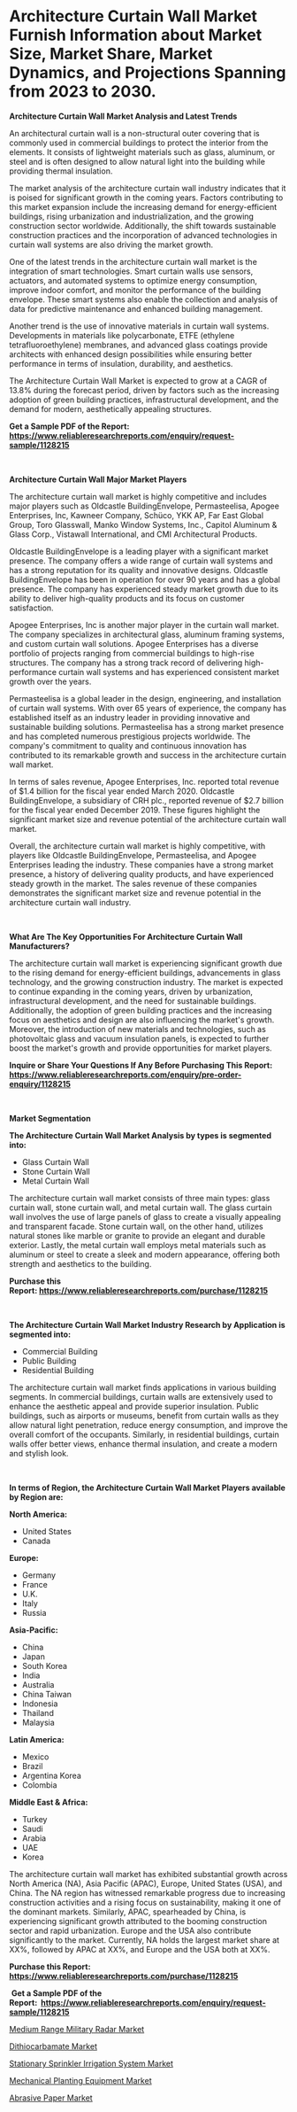 <p><h1>Architecture Curtain Wall Market Furnish Information about Market Size, Market Share, Market Dynamics, and Projections Spanning from 2023 to 2030.</h1></p><p><strong>Architecture Curtain Wall Market Analysis and Latest Trends</strong></p>
<p><p>An architectural curtain wall is a non-structural outer covering that is commonly used in commercial buildings to protect the interior from the elements. It consists of lightweight materials such as glass, aluminum, or steel and is often designed to allow natural light into the building while providing thermal insulation.</p><p>The market analysis of the architecture curtain wall industry indicates that it is poised for significant growth in the coming years. Factors contributing to this market expansion include the increasing demand for energy-efficient buildings, rising urbanization and industrialization, and the growing construction sector worldwide. Additionally, the shift towards sustainable construction practices and the incorporation of advanced technologies in curtain wall systems are also driving the market growth.</p><p>One of the latest trends in the architecture curtain wall market is the integration of smart technologies. Smart curtain walls use sensors, actuators, and automated systems to optimize energy consumption, improve indoor comfort, and monitor the performance of the building envelope. These smart systems also enable the collection and analysis of data for predictive maintenance and enhanced building management.</p><p>Another trend is the use of innovative materials in curtain wall systems. Developments in materials like polycarbonate, ETFE (ethylene tetrafluoroethylene) membranes, and advanced glass coatings provide architects with enhanced design possibilities while ensuring better performance in terms of insulation, durability, and aesthetics.</p><p>The Architecture Curtain Wall Market is expected to grow at a CAGR of 13.8% during the forecast period, driven by factors such as the increasing adoption of green building practices, infrastructural development, and the demand for modern, aesthetically appealing structures.</p></p>
<p><strong>Get a Sample PDF of the Report:&nbsp; <a href="https://www.reliableresearchreports.com/enquiry/request-sample/1128215">https://www.reliableresearchreports.com/enquiry/request-sample/1128215</a></strong></p>
<p>&nbsp;</p>
<p><strong>Architecture Curtain Wall Major Market Players</strong></p>
<p><p>The architecture curtain wall market is highly competitive and includes major players such as Oldcastle BuildingEnvelope, Permasteelisa, Apogee Enterprises, Inc, Kawneer Company, Schüco, YKK AP, Far East Global Group, Toro Glasswall, Manko Window Systems, Inc., Capitol Aluminum & Glass Corp., Vistawall International, and CMI Architectural Products.</p><p>Oldcastle BuildingEnvelope is a leading player with a significant market presence. The company offers a wide range of curtain wall systems and has a strong reputation for its quality and innovative designs. Oldcastle BuildingEnvelope has been in operation for over 90 years and has a global presence. The company has experienced steady market growth due to its ability to deliver high-quality products and its focus on customer satisfaction.</p><p>Apogee Enterprises, Inc is another major player in the curtain wall market. The company specializes in architectural glass, aluminum framing systems, and custom curtain wall solutions. Apogee Enterprises has a diverse portfolio of projects ranging from commercial buildings to high-rise structures. The company has a strong track record of delivering high-performance curtain wall systems and has experienced consistent market growth over the years.</p><p>Permasteelisa is a global leader in the design, engineering, and installation of curtain wall systems. With over 65 years of experience, the company has established itself as an industry leader in providing innovative and sustainable building solutions. Permasteelisa has a strong market presence and has completed numerous prestigious projects worldwide. The company's commitment to quality and continuous innovation has contributed to its remarkable growth and success in the architecture curtain wall market.</p><p>In terms of sales revenue, Apogee Enterprises, Inc. reported total revenue of $1.4 billion for the fiscal year ended March 2020. Oldcastle BuildingEnvelope, a subsidiary of CRH plc., reported revenue of $2.7 billion for the fiscal year ended December 2019. These figures highlight the significant market size and revenue potential of the architecture curtain wall market.</p><p>Overall, the architecture curtain wall market is highly competitive, with players like Oldcastle BuildingEnvelope, Permasteelisa, and Apogee Enterprises leading the industry. These companies have a strong market presence, a history of delivering quality products, and have experienced steady growth in the market. The sales revenue of these companies demonstrates the significant market size and revenue potential in the architecture curtain wall industry.</p></p>
<p>&nbsp;</p>
<p><strong>What Are The Key Opportunities For Architecture Curtain Wall Manufacturers?</strong></p>
<p><p>The architecture curtain wall market is experiencing significant growth due to the rising demand for energy-efficient buildings, advancements in glass technology, and the growing construction industry. The market is expected to continue expanding in the coming years, driven by urbanization, infrastructural development, and the need for sustainable buildings. Additionally, the adoption of green building practices and the increasing focus on aesthetics and design are also influencing the market's growth. Moreover, the introduction of new materials and technologies, such as photovoltaic glass and vacuum insulation panels, is expected to further boost the market's growth and provide opportunities for market players.</p></p>
<p><strong>Inquire or Share Your Questions If Any Before Purchasing This Report: <a href="https://www.reliableresearchreports.com/enquiry/pre-order-enquiry/1128215">https://www.reliableresearchreports.com/enquiry/pre-order-enquiry/1128215</a></strong></p>
<p>&nbsp;</p>
<p><strong>Market Segmentation</strong></p>
<p><strong>The Architecture Curtain Wall Market Analysis by types is segmented into:</strong></p>
<p><ul><li>Glass Curtain Wall</li><li>Stone Curtain Wall</li><li>Metal Curtain Wall</li></ul></p>
<p><p>The architecture curtain wall market consists of three main types: glass curtain wall, stone curtain wall, and metal curtain wall. The glass curtain wall involves the use of large panels of glass to create a visually appealing and transparent facade. Stone curtain wall, on the other hand, utilizes natural stones like marble or granite to provide an elegant and durable exterior. Lastly, the metal curtain wall employs metal materials such as aluminum or steel to create a sleek and modern appearance, offering both strength and aesthetics to the building.</p></p>
<p><strong>Purchase this Report:&nbsp;<a href="https://www.reliableresearchreports.com/purchase/1128215">https://www.reliableresearchreports.com/purchase/1128215</a></strong></p>
<p>&nbsp;</p>
<p><strong>The Architecture Curtain Wall Market Industry Research by Application is segmented into:</strong></p>
<p><ul><li>Commercial Building</li><li>Public Building</li><li>Residential Building</li></ul></p>
<p><p>The architecture curtain wall market finds applications in various building segments. In commercial buildings, curtain walls are extensively used to enhance the aesthetic appeal and provide superior insulation. Public buildings, such as airports or museums, benefit from curtain walls as they allow natural light penetration, reduce energy consumption, and improve the overall comfort of the occupants. Similarly, in residential buildings, curtain walls offer better views, enhance thermal insulation, and create a modern and stylish look.</p></p>
<p>&nbsp;</p>
<p><strong>In terms of Region, the Architecture Curtain Wall Market Players available by Region are:</strong></p>
<p>
    <p> <strong> North America: </strong>
        <ul>
            <li>United States</li>
            <li>Canada</li>
        </ul>
        </p> 
    <p> <strong> Europe: </strong>
        <ul>
            <li>Germany</li>
            <li>France</li>
            <li>U.K.</li>
            <li>Italy</li>
            <li>Russia</li>
        </ul>
        </p> 
    <p> <strong> Asia-Pacific: </strong>
        <ul>
            <li>China</li>
            <li>Japan</li>
            <li>South Korea</li>
            <li>India</li>
            <li>Australia</li>
            <li>China Taiwan</li>
            <li>Indonesia</li>
            <li>Thailand</li>
            <li>Malaysia</li>
        </ul>
        </p> 
    <p> <strong> Latin America: </strong>
        <ul>
            <li>Mexico</li>
            <li>Brazil</li>
            <li>Argentina Korea</li>
            <li>Colombia</li>
        </ul>
        </p> 
    <p> <strong> Middle East & Africa: </strong>
        <ul>
            <li>Turkey</li>
            <li>Saudi</li>
            <li>Arabia</li>
            <li>UAE</li>
            <li>Korea</li>
        </ul>
    </p>
    </p>
<p><p>The architecture curtain wall market has exhibited substantial growth across North America (NA), Asia Pacific (APAC), Europe, United States (USA), and China. The NA region has witnessed remarkable progress due to increasing construction activities and a rising focus on sustainability, making it one of the dominant markets. Similarly, APAC, spearheaded by China, is experiencing significant growth attributed to the booming construction sector and rapid urbanization. Europe and the USA also contribute significantly to the market. Currently, NA holds the largest market share at XX%, followed by APAC at XX%, and Europe and the USA both at XX%.</p></p>
<p><strong>Purchase this Report: <a href="https://www.reliableresearchreports.com/purchase/1128215">https://www.reliableresearchreports.com/purchase/1128215</a></strong></p>
<p>&nbsp;<strong>Get a Sample PDF of the Report:&nbsp;&nbsp;<a href="https://www.reliableresearchreports.com/enquiry/request-sample/1128215">https://www.reliableresearchreports.com/enquiry/request-sample/1128215</a></strong></p>
<p><strong></strong></p>
<p><p><a href="https://medium.com/@peatebilly85475/medium-range-military-radar-market-size-and-market-trends-complete-industry-overview-2023-to-2030-bcbe38547599">Medium Range Military Radar Market</a></p><p><a href="https://github.com/lbird53714/Market-Research-Report-List-1/blob/main/dithiocarbamate-market.md">Dithiocarbamate Market</a></p><p><a href="https://medium.com/@pillingbary7584/decoding-stationary-sprinkler-irrigation-system-market-metrics-market-share-trends-and-growth-d90cca7e1a62">Stationary Sprinkler Irrigation System Market</a></p><p><a href="https://medium.com/@keygreen5469/mechanical-planting-equipment-market-trends-and-market-analysis-forecasted-for-period-2023-2030-b7a4bd3c75fc">Mechanical Planting Equipment Market</a></p><p><a href="https://github.com/mabutironaldo/Market-Research-Report-List-1/blob/main/abrasive-paper-market.md">Abrasive Paper Market</a></p></p>